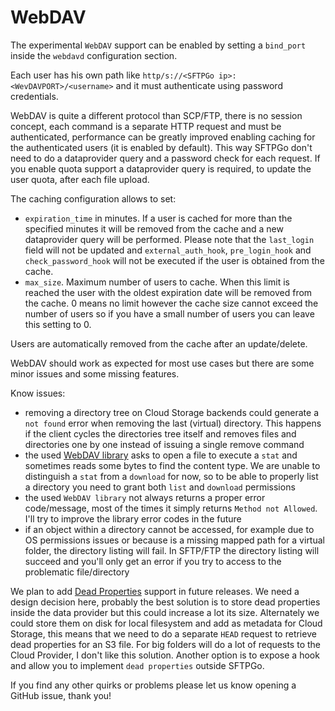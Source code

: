 # WebDAV

The experimental `WebDAV` support can be enabled by setting a `bind_port` inside the `webdavd` configuration section.

Each user has his own path like `http/s://<SFTPGo ip>:<WevDAVPORT>/<username>` and it must authenticate using password credentials.

WebDAV is quite a different protocol than SCP/FTP, there is no session concept, each command is a separate HTTP request and must be authenticated, performance can be greatly improved enabling caching for the authenticated users (it is enabled by default). This way SFTPGo don't need to do a dataprovider query and a password check for each request.
If you enable quota support a dataprovider query is required, to update the user quota, after each file upload.

The caching configuration allows to set:

- `expiration_time` in minutes. If a user is cached for more than the specified minutes it will be removed from the cache and a new dataprovider query will be performed. Please note that the `last_login` field will not be updated and `external_auth_hook`, `pre_login_hook` and `check_password_hook` will not be executed if the user is obtained from the cache.
- `max_size`. Maximum number of users to cache. When this limit is reached the user with the oldest expiration date will be removed from the cache. 0 means no limit however the cache size cannot exceed the number of users so if you have a small number of users you can leave this setting to 0.

Users are automatically removed from the cache after an update/delete.

WebDAV should work as expected for most use cases but there are some minor issues and some missing features.

Know issues:

- removing a directory tree on Cloud Storage backends could generate a `not found` error when removing the last (virtual) directory. This happens if the client cycles the directories tree itself and removes files and directories one by one instead of issuing a single remove command
- the used [WebDAV library](https://pkg.go.dev/golang.org/x/net/webdav?tab=doc) asks to open a file to execute a `stat` and sometimes reads some bytes to find the content type. We are unable to distinguish a `stat` from a `download` for now, so to be able to properly list a directory you need to grant both `list` and `download` permissions
- the used `WebDAV library` not always returns a proper error code/message, most of the times it simply returns `Method not Allowed`. I'll try to improve the library error codes in the future
- if an object within a directory cannot be accessed, for example due to OS permissions issues or because is a missing mapped path for a virtual folder, the directory listing will fail. In SFTP/FTP the directory listing will succeed and you'll only get an error if you try to access to the problematic file/directory

We plan to add [Dead Properties](https://tools.ietf.org/html/rfc4918#section-3) support in future releases. We need a design decision here, probably the best solution is to store dead properties inside the data provider but this could increase a lot its size. Alternately we could store them on disk for local filesystem and add as metadata for Cloud Storage, this means that we need to do a separate `HEAD` request to retrieve dead properties for an S3 file. For big folders will do a lot of requests to the Cloud Provider, I don't like this solution. Another option is to expose a hook and allow you to implement `dead properties` outside SFTPGo.

If you find any other quirks or problems please let us know opening a GitHub issue, thank you!
